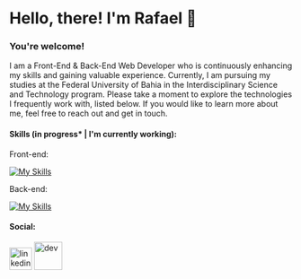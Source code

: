 # Hello, there! I'm Rafael :wave:

### You're welcome!

I am a Front-End & Back-End Web Developer who is continuously enhancing my skills and gaining valuable experience. Currently, I am pursuing my studies at the Federal University of Bahia in the Interdisciplinary Science and Technology program. Please take a moment to explore the technologies I frequently work with, listed below. If you would like to learn more about me, feel free to reach out and get in touch.

#### Skills (in progress* | I'm currently working):

Front-end:

[![My Skills](https://skillicons.dev/icons?i=html,css,js,react,angular,vue)](https://skillicons.dev)

Back-end:

[![My Skills](https://skillicons.dev/icons?i=py,java,js,ts,nodejs,spring,express,mongodb,mysql,postgres)](https://skillicons.dev)

#### Social:

[<img src='https://cdn.jsdelivr.net/npm/simple-icons@3.0.1/icons/linkedin.svg' alt='linkedin' height='40'>](https://www.linkedin.com/in/rafaelcerqueiraf/) <!-- [<img src='https://cdn.jsdelivr.net/npm/simple-icons@3.0.1/icons/twitter.svg' alt='twitter' height='40'>](https://twitter.com/rafacerqueiraf) --> [<img src='https://cdn.jsdelivr.net/npm/simple-icons@3.0.1/icons/dev-dot-to.svg' alt='dev' height='50'>](https://dev.to/rafaelcerqueira)  

<!--
**rafaelcerqueira/rafaelcerqueira** is a ✨ _special_ ✨ repository because its `README.md` (this file) appears on your GitHub profile.

Here are some ideas to get you started:

- 🔭 I’m currently working on ...
- 🌱 I’m currently learning ...
- 👯 I’m looking to collaborate on ...
- 🤔 I’m looking for help with ...
- 💬 Ask me about ...
- 📫 How to reach me: ...
- 😄 Pronouns: ...
- ⚡ Fun fact: ...
-->

